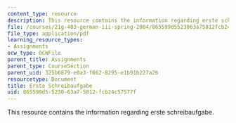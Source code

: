 ```yaml
---
content_type: resource
description: This resource contains the information regarding erste schreibaufgabe.
file: /courses/21g-403-german-iii-spring-2004/865599d5523063a75812fcb24c57577f_MIT21G_403S04_asn1_2.pdf
file_type: application/pdf
learning_resource_types:
- Assignments
ocw_type: OCWFile
parent_title: Assignments
parent_type: CourseSection
parent_uid: 325b6879-e0a3-f662-8295-e1b91b227a26
resourcetype: Document
title: Erste Schreibaufgabe
uid: 865599d5-5230-63a7-5812-fcb24c57577f
---
```

This resource contains the information regarding erste schreibaufgabe.

